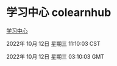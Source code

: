 # 学习中心 colearnhub
[学习中心](http://27.19.33.125:56308/colearnhub/)

2022年 10月 12日 星期三 11:10:03 CST

2022年 10月 12日 星期三 03:10:03 GMT
